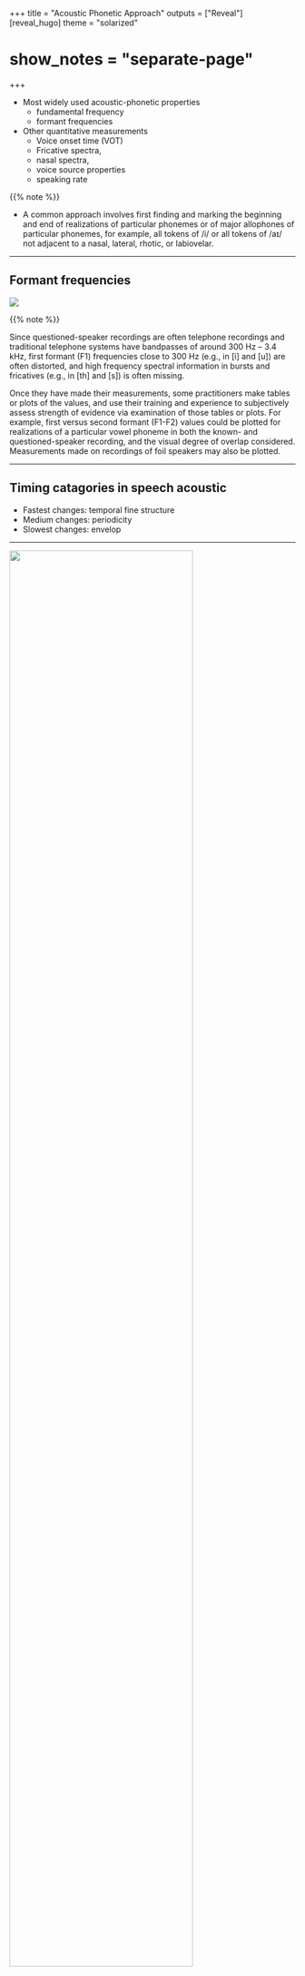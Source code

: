 +++
title = "Acoustic Phonetic Approach"
outputs = ["Reveal"]
[reveal_hugo]
theme = "solarized"
# show_notes = "separate-page"
+++

* Most widely used acoustic-phonetic properties 
    * fundamental frequency 
    * formant frequencies  
* Other quantitative measurements
    * Voice onset time (VOT)
    * Fricative spectra, 
    * nasal spectra,
    * voice source properties
    * speaking rate  

{{% note %}}
* A common approach involves first finding and marking the beginning and end of realizations of particular phonemes or of major allophones of particular phonemes, for example, all tokens of /i/ or all tokens of /aɪ/ not adjacent to a nasal, lateral, rhotic, or labiovelar. 

---

## Formant frequencies 

![](phone.png)

{{% note %}}

Since questioned-speaker recordings are often telephone recordings and traditional telephone systems have bandpasses of around 300 Hz – 3.4 kHz, first formant (F1) frequencies close to 300 Hz (e.g., in [i] and [u]) are often distorted, and high frequency spectral information in bursts and fricatives (e.g., in [th] and [s]) is often missing. 

Once they have made their measurements, some practitioners make tables or plots of the values, and use their training and experience to subjectively assess strength of evidence via examination of those tables or plots. For example, first versus second formant (F1-F2) values could be plotted for realizations of a particular vowel phoneme in both the known- and questioned-speaker recording, and the visual degree of overlap considered. Measurements made on recordings of foil speakers may also be plotted.

---

## Timing catagories in speech acoustic 

* Fastest changes: temporal fine structure 
* Medium changes: periodicity 
* Slowest changes: envelop 

---

<img src="temporal.png" width="80%">

---

## Envelope - shows stressed syllables

![](envelope.png)

---

![](temporal-modulations.png)

---

![](sounds-with-diff-envelopes.png)

---

![](periodicity.png)

{{% note %}}

* Periodicity for the yes words, also louder 
    * also known as voiced sounds 
* non periodicity for the no words

---

![](periodicity-tracking.png)

{{% note %}}
We can at least see that the signal on the right has a higher frequency than the signal on the left 

---

## Source-filter model 

![](source-filter.jpg)

{{% note %}}
Here's a basic model for how our vocal tract works.

---

![](functions-of-source.png)

{{% note %}}
The source is responsible for harmonic frequencies, the filter is responsible for formant frequencies.


---

![](harmonics.png)



---

![](formants.png)

{{% note %}}
Here we can see the first three formant frequencies. 

---

## Interactive vocal tract 

[Here](https://dood.al/pinktrombone/)